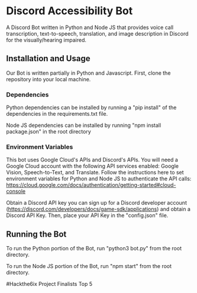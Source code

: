# Discord Accessibility Bot

A Discord Bot written in Python and Node JS that provides voice call transcription, text-to-speech, translation, and image description in Discord for the visually/hearing impaired. 

## Installation and Usage
Our Bot is written partially in Python and Javascript. First, clone the repository into your local machine.

### Dependencies
Python dependencies can be installed by running a "pip install" of the dependencies in the requirements.txt file.

Node JS dependencies can be installed by running "npm install package.json" in the root directory

### Environment Variables
This bot uses Google Cloud's APIs and Discord's APIs. You will need a Google Cloud account with the following API services enabled: Google Vision, Speech-to-Text, and Translate. Follow the instructions here to set environment variables for Python and Node JS to authenticate the API calls: https://cloud.google.com/docs/authentication/getting-started#cloud-console

Obtain a Discord API key you can sign up for a Discord developer account (https://discord.com/developers/docs/game-sdk/applications) and obtain a Discord API Key. Then, place your API Key in the "config.json" file. 

## Running the Bot
To run the Python portion of the Bot, run "python3 bot.py" from the root directory. 

To run the Node JS portion of the Bot, run "npm start" from the root directory.

#Hackthe6ix Project Finalists Top 5

